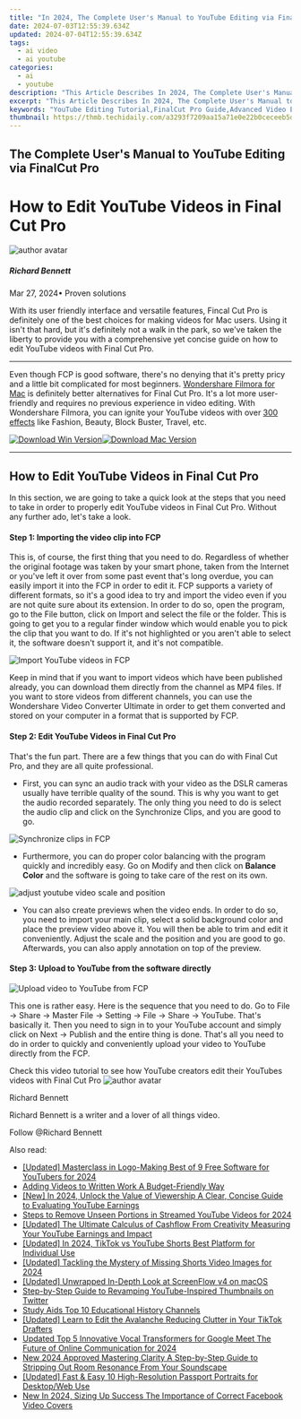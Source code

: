 ```yaml
---
title: "In 2024, The Complete User's Manual to YouTube Editing via FinalCut Pro"
date: 2024-07-03T12:55:39.634Z
updated: 2024-07-04T12:55:39.634Z
tags:
  - ai video
  - ai youtube
categories:
  - ai
  - youtube
description: "This Article Describes In 2024, The Complete User's Manual to YouTube Editing via FinalCut Pro"
excerpt: "This Article Describes In 2024, The Complete User's Manual to YouTube Editing via FinalCut Pro"
keywords: "YouTube Editing Tutorial,FinalCut Pro Guide,Advanced Video Editing,YouTube Mastery Tools,Professional Video Editing,YouTube Content Creation,Final Cut Pro Training"
thumbnail: https://thmb.techidaily.com/a3293f7209aa15a71e0e22b0ceceeb5d43595d799fa4a5a92be66390c4a5c2d5.jpg
---
```


## The Complete User's Manual to YouTube Editing via FinalCut Pro

# How to Edit YouTube Videos in Final Cut Pro
![author avatar](https://images.wondershare.com/filmora/article-images/richard-bennett.jpg)

##### Richard Bennett

 Mar 27, 2024• Proven solutions

With its user friendly interface and versatile features, Fincal Cut Pro is definitely one of the best choices for making videos for Mac users. Using it isn't that hard, but it's definitely not a walk in the park, so we've taken the liberty to provide you with a comprehensive yet concise guide on how to edit YouTube videos with Final Cut Pro.

---

Even though FCP is good software, there's no denying that it's pretty pricy and a little bit complicated for most beginners. [Wondershare Filmora for Mac](https://tools.techidaily.com/wondershare/filmora/download/) is definitely better alternatives for Final Cut Pro. It's a lot more user-friendly and requires no previous experience in video editing. With Wondershare Filmora, you can ignite your YouTube videos with over [300 effects](https://tools.techidaily.com/wondershare/filmora/download/) like Fashion, Beauty, Block Buster, Travel, etc.

[![Download Win Version](https://images.wondershare.com/filmora/guide/download-btn-win.jpg)](https://tools.techidaily.com/wondershare/filmora/download/)[![Download Mac Version](https://images.wondershare.com/filmora/guide/download-btn-mac.jpg)](https://tools.techidaily.com/wondershare/filmora/download/)

---

## How to Edit YouTube Videos in Final Cut Pro

In this section, we are going to take a quick look at the steps that you need to take in order to properly edit YouTube videos in Final Cut Pro. Without any further ado, let's take a look.

#### Step 1: Importing the video clip into FCP

This is, of course, the first thing that you need to do. Regardless of whether the original footage was taken by your smart phone, taken from the Internet or you've left it over from some past event that's long overdue, you can easily import it into the FCP in order to edit it. FCP supports a variety of different formats, so it's a good idea to try and import the video even if you are not quite sure about its extension. In order to do so, open the program, go to the File button, click on Import and select the file or the folder. This is going to get you to a regular finder window which would enable you to pick the clip that you want to do. If it's not highlighted or you aren't able to select it, the software doesn't support it, and it's not compatible.

![Import YouTube videos in FCP](https://images.wondershare.com/filmora/article-images/import-files-in-fcp.jpg)

Keep in mind that if you want to import videos which have been published already, you can download them directly from the channel as MP4 files. If you want to store videos from different channels, you can use the Wondershare Video Converter Ultimate in order to get them converted and stored on your computer in a format that is supported by FCP.

#### Step 2: Edit YouTube Videos in Final Cut Pro

That's the fun part. There are a few things that you can do with Final Cut Pro, and they are all quite professional.

* First, you can sync an audio track with your video as the DSLR cameras usually have terrible quality of the sound. This is why you want to get the audio recorded separately. The only thing you need to do is select the audio clip and click on the Synchronize Clips, and you are good to go.

![Synchronize clips in FCP](https://images.wondershare.com/filmora/article-images/sychronize-audio-clips-in-fcp.jpg)

* Furthermore, you can do proper color balancing with the program quickly and incredibly easy. Go on Modify and then click on **Balance Color** and the software is going to take care of the rest on its own.

![adjust youtube video scale and position](https://images.wondershare.com/filmora/article-images/flip-clips-in-fcp-2.png)

* You can also create previews when the video ends. In order to do so, you need to import your main clip, select a solid background color and place the preview video above it. You will then be able to trim and edit it conveniently. Adjust the scale and the position and you are good to go. Afterwards, you can also apply annotation on top of the preview.

#### Step 3: Upload to YouTube from the software directly
![Upload video to YouTube from FCP](https://images.wondershare.com/filmora/article-images/upload-to-youtube-from-fcp.jpg)

This one is rather easy. Here is the sequence that you need to do. Go to File -> Share -> Master File -> Setting -> File -> Share -> YouTube. That's basically it. Then you need to sign in to your YouTube account and simply click on Next -> Publish and the entire thing is done. That's all you need to do in order to quickly and conveniently upload your video to YouTube directly from the FCP.

Check this video tutorial to see how YouTube creators edit their YouTubes videos with Final Cut Pro ![author avatar](https://images.wondershare.com/filmora/article-images/richard-bennett.jpg)

Richard Bennett

Richard Bennett is a writer and a lover of all things video.

Follow @Richard Bennett


<ins class="adsbygoogle"
     style="display:block"
     data-ad-format="autorelaxed"
     data-ad-client="ca-pub-7571918770474297"
     data-ad-slot="1223367746"></ins>



<ins class="adsbygoogle"
     style="display:block"
     data-ad-client="ca-pub-7571918770474297"
     data-ad-slot="8358498916"
     data-ad-format="auto"
     data-full-width-responsive="true"></ins>

<span class="atpl-alsoreadstyle">Also read:</span>
<div><ul>
<li><a href="https://youtube-tips.techidaily.com/ed-masterclass-in-logo-making-best-of-9-free-software-for-youtubers-for-2024/"><u>[Updated] Masterclass in Logo-Making  Best of 9 Free Software for YouTubers for 2024</u></a></li>
<li><a href="https://youtube-tips.techidaily.com/g-videos-to-written-work-a-budget-friendly-way/"><u>Adding Videos to Written Work  A Budget-Friendly Way</u></a></li>
<li><a href="https://youtube-tips.techidaily.com/n-2024-unlock-the-value-of-viewership-a-clear-concise-guide-to-evaluating-youtube-earnings/"><u>[New] In 2024, Unlock the Value of Viewership  A Clear, Concise Guide to Evaluating YouTube Earnings</u></a></li>
<li><a href="https://youtube-tips.techidaily.com/-to-remove-unseen-portions-in-streamed-youtube-videos-for-2024/"><u>Steps to Remove Unseen Portions in Streamed YouTube Videos for 2024</u></a></li>
<li><a href="https://youtube-tips.techidaily.com/ed-the-ultimate-calculus-of-cashflow-from-creativity-measuring-your-youtube-earnings-and-impact/"><u>[Updated] The Ultimate Calculus of Cashflow From Creativity  Measuring Your YouTube Earnings and Impact</u></a></li>
<li><a href="https://youtube-tips.techidaily.com/ed-in-2024-tiktok-vs-youtube-shorts-best-platform-for-individual-use/"><u>[Updated] In 2024, TikTok vs YouTube Shorts  Best Platform for Individual Use</u></a></li>
<li><a href="https://youtube-tips.techidaily.com/ed-tackling-the-mystery-of-missing-shorts-video-images-for-2024/"><u>[Updated] Tackling the Mystery of Missing Shorts Video Images for 2024</u></a></li>
<li><a href="https://visual-screen-recording.techidaily.com/updated-unwrapped-in-depth-look-at-screenflow-v4-on-macos/"><u>[Updated] Unwrapped  In-Depth Look at ScreenFlow v4 on macOS</u></a></li>
<li><a href="https://twitter-videos.techidaily.com/step-by-step-guide-to-revamping-youtube-inspired-thumbnails-on-twitter/"><u>Step-by-Step Guide to Revamping YouTube-Inspired Thumbnails on Twitter</u></a></li>
<li><a href="https://youtube-videos.techidaily.com/study-aids-top-10-educational-history-channels/"><u>Study Aids  Top 10 Educational History Channels</u></a></li>
<li><a href="https://extra-skills.techidaily.com/updated-learn-to-edit-the-avalanche-reducing-clutter-in-your-tiktok-drafters/"><u>[Updated] Learn to Edit the Avalanche  Reducing Clutter in Your TikTok Drafters</u></a></li>
<li><a href="https://voice-adjusting.techidaily.com/updated-top-5-innovative-vocal-transformers-for-google-meet-the-future-of-online-communication-for-2024/"><u>Updated Top 5 Innovative Vocal Transformers for Google Meet The Future of Online Communication for 2024</u></a></li>
<li><a href="https://audio-shaping.techidaily.com/new-2024-approved-mastering-clarity-a-step-by-step-guide-to-stripping-out-room-resonance-from-your-soundscape/"><u>New 2024 Approved Mastering Clarity A Step-by-Step Guide to Stripping Out Room Resonance From Your Soundscape</u></a></li>
<li><a href="https://some-techniques.techidaily.com/updated-fast-and-easy-10-high-resolution-passport-portraits-for-desktopweb-use/"><u>[Updated] Fast & Easy  10 High-Resolution Passport Portraits for Desktop/Web Use</u></a></li>
<li><a href="https://smart-video-creator.techidaily.com/new-in-2024-sizing-up-success-the-importance-of-correct-facebook-video-covers/"><u>New In 2024, Sizing Up Success The Importance of Correct Facebook Video Covers</u></a></li>
</ul></div>
